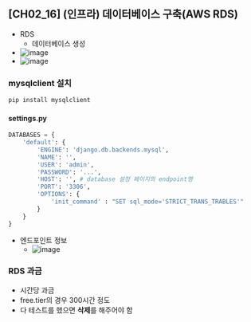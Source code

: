 ## [CH02_16] (인프라) 데이터베이스 구축(AWS RDS)
- RDS
  - 데이터베이스 생성
- ![image](https://user-images.githubusercontent.com/10006290/192514850-b0459201-1d82-4b8d-8286-d44cf51e524d.png)
- ![image](https://user-images.githubusercontent.com/10006290/192514972-89e31223-9505-499c-87c5-c37090acdbce.png)

### mysqlclient 설치
```bash
pip install mysqlclient
```

#### settings.py
```python
DATABASES = {
    'default': {
        'ENGINE': 'django.db.backends.mysql',
        'NAME': '',
        'USER': 'admin',
        'PASSWORD': '...',
        'HOST': '', # database 설정 페이지의 endpoint명
        'PORT': '3306',
        'OPTIONS': {
            'init_command' : "SET sql_mode='STRICT_TRANS_TRABLES'"
        }
    }
}
```
- 엔드포인트 정보
  - ![image](https://user-images.githubusercontent.com/10006290/192516096-c9d127e9-1abb-41fe-8c2f-bd1bc1512a47.png)


### RDS 과금
- 시간당 과금
- free.tier의 경우 300시간 정도
- 다 테스트를 했으면 **삭제**를 해주어야 함